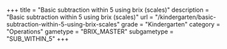 +++
title = "Basic subtraction within 5 using brix (scales)"
description = "Basic subtraction within 5 using brix (scales)"
url = "/kindergarten/basic-subtraction-within-5-using-brix-scales"
grade = "Kindergarten"
category = "Operations"
gametype = "BRIX_MASTER"
subgametype = "SUB_WITHIN_5"
+++